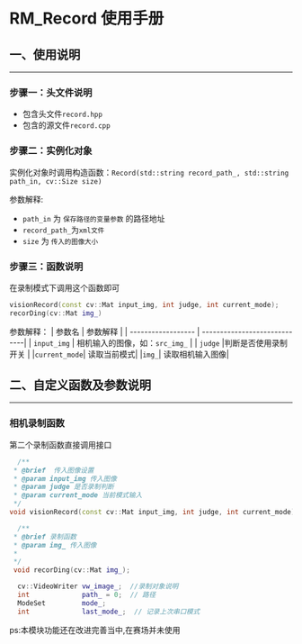 # RM_Record 使用手册


## 一、使用说明

---

### 步骤一：头文件说明

- 包含头文件`record.hpp`
- 包含的源文件`record.cpp`
### 步骤二：实例化对象

实例化对象时调用构造函数：`Record(std::string record_path_, std::string path_in, cv::Size size)`

参数解释:
- `path_in` 为 `保存路径的变量参数` 的路径地址
- `record_path_`为`xml文件`
- `size` 为 `传入的图像大小`
### 步骤三：函数说明

在录制模式下调用这个函数即可

  ```cpp
visionRecord(const cv::Mat input_img, int judge, int current_mode);
recorDing(cv::Mat img_)
  ```
  参数解释：
  |      参数名         |           参数解释             |
  | ------------------ | -----------------------------|
  | `input_img`         | 相机输入的图像，如：`src_img_`   |
  | `judge`    |判断是否使用录制开关              |
|`current_mode`| 读取当前模式|
|`img_`| 读取相机输入图像|
## 二、自定义函数及参数说明

---

### 相机录制函数
第二个录制函数直接调用接口

  ```cpp
    /**
   * @brief  传入图像设置
   * @param input_img 传入图像
   * @param judge 是否录制判断
   * @param current_mode 当前模式输入
   */
  void visionRecord(const cv::Mat input_img, int judge, int current_mode);
 ```
 ```cpp
   /**
  * @brief 录制函数
  * @param img_ 传入图像
  * 
  */
  void recorDing(cv::Mat img_);

  ```

```cpp
  cv::VideoWriter vw_image_;  //录制对象说明
  int             path_ = 0;  // 路径
  ModeSet         mode_;
  int             last_mode_;  // 记录上次串口模式
```

ps:本模块功能还在改进完善当中,在赛场并未使用